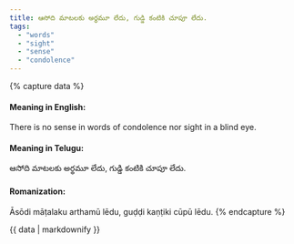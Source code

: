 ```yaml
---
title: ఆసోది మాటలకు అర్థమూ లేదు, గుడ్డి కంటికి చూపూ లేదు.
tags:
  - "words"
  - "sight"
  - "sense"
  - "condolence"
---
```


{% capture data %}
#### Meaning in English:
There is no sense in words of condolence nor sight in a blind eye.

#### Meaning in Telugu:
ఆసోది మాటలకు అర్థమూ లేదు, గుడ్డి కంటికి చూపూ లేదు.

#### Romanization:
Āsōdi māṭalaku arthamū lēdu, guḍḍi kaṇṭiki cūpū lēdu.
{% endcapture %}

{{ data | markdownify }}

